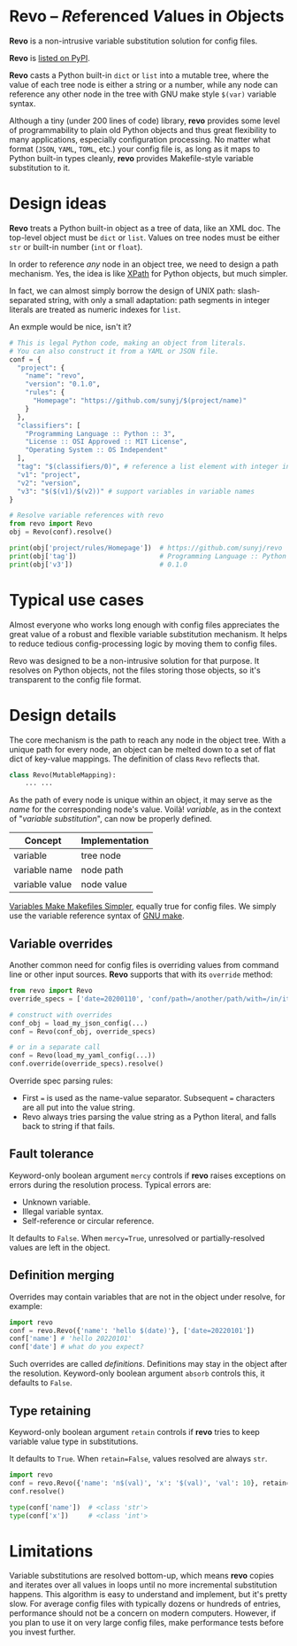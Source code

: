 # Revo – *Re*ferenced *V*alues in *O*bjects

**Revo** is a non-intrusive variable substitution solution for config files.

**Revo** is [listed on PyPI](https://pypi.org/project/revo/).

**Revo** casts a Python built-in `dict` or `list` into a mutable tree, where the
value of each tree node is either a string or a number, while any node can
reference any other node in the tree with GNU make style `$(var)` variable
syntax.

Although a tiny (under 200 lines of code) library, **revo** provides some
level of programmability to plain old Python objects and thus great
flexibility to many applications, especially configuration processing. No
matter what format (`JSON`, `YAML`, `TOML`, etc.) your config file is, as long
as it maps to Python built-in types cleanly, **revo** provides Makefile-style
variable substitution to it.


# Design ideas

**Revo** treats a Python built-in object as a tree of data, like an XML
doc. The top-level object must be `dict` or `list`. Values on tree nodes must
be either `str` or built-in number (`int` or `float`).

In order to reference *any* node in an object tree, we need to design a path
mechanism. Yes, the idea is like [XPath](https://en.wikipedia.org/wiki/XPath)
for Python objects, but much simpler.

In fact, we can almost simply borrow the design of UNIX path: slash-separated
string, with only a small adaptation: path segments in integer literals are
treated as numeric indexes for `list`.

An exmple would be nice, isn't it?

```python
# This is legal Python code, making an object from literals.
# You can also construct it from a YAML or JSON file.
conf = {
  "project": {
    "name": "revo",
    "version": "0.1.0",
    "rules": {
      "Homepage": "https://github.com/sunyj/$(project/name)"
    }
  },
  "classifiers": [
    "Programming Language :: Python :: 3",
    "License :: OSI Approved :: MIT License",
    "Operating System :: OS Independent"
  ],
  "tag": "$(classifiers/0)", # reference a list element with integer index
  "v1": "project",
  "v2": "version",
  "v3": "$($(v1)/$(v2))" # support variables in variable names
}

# Resolve variable references with revo
from revo import Revo
obj = Revo(conf).resolve()

print(obj['project/rules/Homepage'])  # https://github.com/sunyj/revo
print(obj['tag'])                     # Programming Language :: Python :: 3
print(obj['v3'])                      # 0.1.0
```


# Typical use cases


Almost everyone who works long enough with config files appreciates the great
value of a robust and flexible variable substitution mechanism. It helps to
reduce tedious config-processing logic by moving them to config files.

Revo was designed to be a non-intrusive solution for that purpose. It resolves
on Python objects, not the files storing those objects, so it's transparent to
the config file format.


# Design details

The core mechanism is the path to reach any node in the object tree. With a
unique path for every node, an object can be melted down to a set of flat dict
of key-value mappings. The definition of class `Revo` reflects that.

```python
class Revo(MutableMapping):
    ... ...
```

As the path of every node is unique within an object, it may serve as the
*name* for the corresponding node's value. Voilà! *variable*, as in the
context of "*variable substitution*", can now be properly defined.

| Concept        | Implementation |
| -------------- | -------------- |
| variable       | tree node      |
| variable name  | node path      |
| variable value | node value     |

[Variables Make Makefiles Simpler](https://www.gnu.org/software/make/manual/html_node/Variables-Simplify.html),
equally true for config files. We simply use the variable reference syntax of
[GNU make](https://www.gnu.org/software/make/).


## Variable overrides

Another common need for config files is overriding values from command line or
other input sources. **Revo** supports that with its `override` method:

```python
from revo import Revo
override_specs = ['date=20200110', 'conf/path=/another/path/with=/in/it']

# construct with overrides
conf_obj = load_my_json_config(...)
conf = Revo(conf_obj, override_specs)

# or in a separate call
conf = Revo(load_my_yaml_config(...))
conf.override(override_specs).resolve()
```

Override spec parsing rules:
- First `=` is used as the name-value separator. Subsequent `=` characters are all put into the value string.
- Revo always tries parsing the value string as a Python literal, and falls back to string if that fails.


## Fault tolerance

Keyword-only boolean argument `mercy` controls if **revo** raises exceptions
on errors during the resolution process. Typical errors are:

- Unknown variable.
- Illegal variable syntax.
- Self-reference or circular reference.

It defaults to `False`.  When `mercy=True`, unresolved or partially-resolved
values are left in the object.


## Definition merging

Overrides may contain variables that are not in the object under resolve, for
example:

```python
import revo
conf = revo.Revo({'name': 'hello $(date)'}, ['date=20220101'])
conf['name'] # 'hello 20220101'
conf['date'] # what do you expect?
```

Such overrides are called *definitions*.  Definitions may stay in the object
after the resolution.  Keyword-only boolean argument `absorb` controls this,
it defaults to `False`.


## Type retaining

Keyword-only boolean argument `retain` controls if **revo** tries to keep
variable value type in substitutions.

It defaults to `True`.  When `retain=False`, values resolved are always `str`.

```python
import revo
conf = revo.Revo({'name': 'n$(val)', 'x': '$(val)', 'val': 10}, retain=True)
conf.resolve()

type(conf['name'])  # <class 'str'>
type(conf['x'])     # <class 'int'>
```

# Limitations

Variable substitutions are resolved bottom-up, which means **revo** copies and
iterates over all values in loops until no more incremental substitution
happens. This algorithm is easy to understand and implement, but it's pretty
slow. For average config files with typically dozens or hundreds of entries,
performance should not be a concern on modern computers. However, if you plan
to use it on very large config files, make performance tests before you invest
further.
